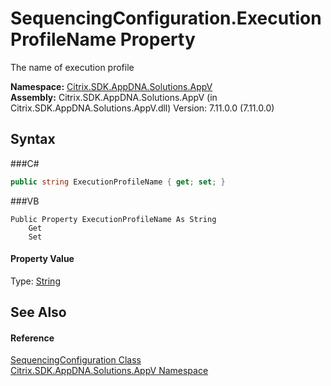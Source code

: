 # SequencingConfiguration.ExecutionProfileName Property 
 

The name of execution profile

**Namespace:**&nbsp;<a href="N_Citrix_SDK_AppDNA_Solutions_AppV">Citrix.SDK.AppDNA.Solutions.AppV</a><br />**Assembly:**&nbsp;Citrix.SDK.AppDNA.Solutions.AppV (in Citrix.SDK.AppDNA.Solutions.AppV.dll) Version: 7.11.0.0 (7.11.0.0)

## Syntax

###C#
```csharp
public string ExecutionProfileName { get; set; }
```

###VB
```vbnet
Public Property ExecutionProfileName As String
	Get
	Set
```


#### Property Value
Type: <a href="http://msdn2.microsoft.com/en-us/library/s1wwdcbf" target="_blank">String</a>

## See Also


#### Reference
<a href="T_Citrix_SDK_AppDNA_Solutions_AppV_SequencingConfiguration">SequencingConfiguration Class</a><br /><a href="N_Citrix_SDK_AppDNA_Solutions_AppV">Citrix.SDK.AppDNA.Solutions.AppV Namespace</a><br />